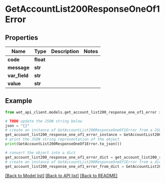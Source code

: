 # GetAccountList200ResponseOneOf1Error


## Properties

Name | Type | Description | Notes
------------ | ------------- | ------------- | -------------
**code** | **float** |  | 
**message** | **str** |  | 
**var_field** | **str** |  | 
**value** | **str** |  | 

## Example

```python
from wot_api_client.models.get_account_list200_response_one_of1_error import GetAccountList200ResponseOneOf1Error

# TODO update the JSON string below
json = "{}"
# create an instance of GetAccountList200ResponseOneOf1Error from a JSON string
get_account_list200_response_one_of1_error_instance = GetAccountList200ResponseOneOf1Error.from_json(json)
# print the JSON string representation of the object
print(GetAccountList200ResponseOneOf1Error.to_json())

# convert the object into a dict
get_account_list200_response_one_of1_error_dict = get_account_list200_response_one_of1_error_instance.to_dict()
# create an instance of GetAccountList200ResponseOneOf1Error from a dict
get_account_list200_response_one_of1_error_from_dict = GetAccountList200ResponseOneOf1Error.from_dict(get_account_list200_response_one_of1_error_dict)
```
[[Back to Model list]](../README.md#documentation-for-models) [[Back to API list]](../README.md#documentation-for-api-endpoints) [[Back to README]](../README.md)


